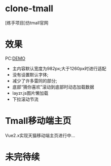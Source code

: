 # clone-tmall
[练手项目]仿tmall官网

# 效果
PC:[DEMO](http://ol094ymex.bkt.clouddn.com/index.html)
- 主内容默认宽度为982px;大于1260px时进行适配
- 没有设置默认字体;
- 减少了许多雷同的部分;
- 底部“猜你喜欢”滚动到底部时动态加载数据
- layzr.js图片懒加载
- 下拉滚动节流

# Tmall移动端主页
Vue2.x实现天猫移动端主页进行中...

# 未完待续

